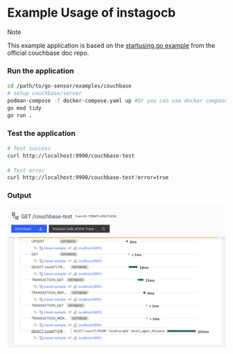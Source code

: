 # Example Usage of instagocb

> [!NOTE]
> This example application is based on the [startusing.go example](https://github.com/couchbase/docs-sdk-go/blob/release/2.6/modules/hello-world/examples/startusing.go) from the official couchbase doc repo. 

### Run the application
```sh
cd /path/to/go-sensor/examples/couchbase
# setup couchbase/server
podman-compose -f docker-compose.yaml up #Or you can use docker compose
go mod tidy
go run .
```

### Test the application
```sh
# Test success
curl http://localhost:9990/couchbase-test

# Test error
curl http://localhost:9990/couchbase-test?error=true
```

### Output
![Output](image.png)
